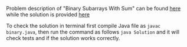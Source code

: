 Problem description of "Binary Subarrays With Sum" can be found [here](https://leetcode.com/problems/binary-subarrays-with-sum/) while the solution is provided [here](https://github.com/aurimas13/Solutions-To-Problems/blob/main/LeetCode/Java%20Solutions/Binary%20Subarrays%20With%20Sum/binary.java)

To check the solution in terminal first compile Java file as `javac binary.java`, then run the command as follows `java Solution` and it will check tests and if the solution works correctly.

